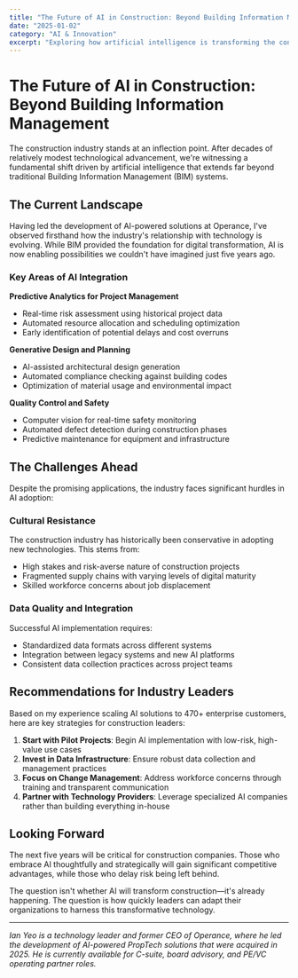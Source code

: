 ```yaml
---
title: "The Future of AI in Construction: Beyond Building Information Management"
date: "2025-01-02"
category: "AI & Innovation"
excerpt: "Exploring how artificial intelligence is transforming the construction industry beyond traditional BIM applications, and what leaders need to know about the next wave of innovation."
---
```


# The Future of AI in Construction: Beyond Building Information Management

The construction industry stands at an inflection point. After decades of relatively modest technological advancement, we're witnessing a fundamental shift driven by artificial intelligence that extends far beyond traditional Building Information Management (BIM) systems.

## The Current Landscape

Having led the development of AI-powered solutions at Operance, I've observed firsthand how the industry's relationship with technology is evolving. While BIM provided the foundation for digital transformation, AI is now enabling possibilities we couldn't have imagined just five years ago.

### Key Areas of AI Integration

**Predictive Analytics for Project Management**
- Real-time risk assessment using historical project data
- Automated resource allocation and scheduling optimization
- Early identification of potential delays and cost overruns

**Generative Design and Planning**
- AI-assisted architectural design generation
- Automated compliance checking against building codes
- Optimization of material usage and environmental impact

**Quality Control and Safety**
- Computer vision for real-time safety monitoring
- Automated defect detection during construction phases
- Predictive maintenance for equipment and infrastructure

## The Challenges Ahead

Despite the promising applications, the industry faces significant hurdles in AI adoption:

### Cultural Resistance
The construction industry has historically been conservative in adopting new technologies. This stems from:
- High stakes and risk-averse nature of construction projects
- Fragmented supply chains with varying levels of digital maturity
- Skilled workforce concerns about job displacement

### Data Quality and Integration
Successful AI implementation requires:
- Standardized data formats across different systems
- Integration between legacy systems and new AI platforms
- Consistent data collection practices across project teams

## Recommendations for Industry Leaders

Based on my experience scaling AI solutions to 470+ enterprise customers, here are key strategies for construction leaders:

1. **Start with Pilot Projects**: Begin AI implementation with low-risk, high-value use cases
2. **Invest in Data Infrastructure**: Ensure robust data collection and management practices
3. **Focus on Change Management**: Address workforce concerns through training and transparent communication
4. **Partner with Technology Providers**: Leverage specialized AI companies rather than building everything in-house

## Looking Forward

The next five years will be critical for construction companies. Those who embrace AI thoughtfully and strategically will gain significant competitive advantages, while those who delay risk being left behind.

The question isn't whether AI will transform construction—it's already happening. The question is how quickly leaders can adapt their organizations to harness this transformative technology.

---

*Ian Yeo is a technology leader and former CEO of Operance, where he led the development of AI-powered PropTech solutions that were acquired in 2025. He is currently available for C-suite, board advisory, and PE/VC operating partner roles.* 